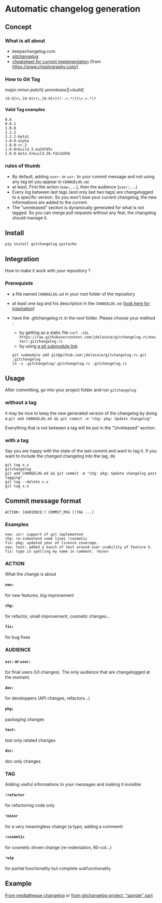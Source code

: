 # Automatic changelog generation

## Concept
### What is all about
- keepachangelog.com
- [gitchangelog](https://pypi.python.org/pypi/gitchangelog)
- [cheatsheet for current implementation](https://raw.githubusercontent.com/epfl-idevelop/gitchangelog.rc/master/cheatsheet_gitchangelog.pdf) (from https://www.cheatography.com/)


### How to Git Tag
*major*.*minor*.*patch*[-*prerelease*][+*build*]

`[0-9]+\.[0-9]+(\.[0-9]+)?(-.+.*)?(\+.+.*)?`

#### Valid Tag examples
    0.6
    0.0.1
    1.0.0
    1.1.2
    2.1.2-beta1
    1.0.0-alpha
    1.0.0-rc.2
    1.0.0+build.3.ea34fd5c
    1.0.0-beta.3+build.20.f42cbd56

### rules of thumb

- By default, adding `user:` or `usr:` to your commit message and not using any tag let you appear in `CHANGELOG.md`.
- at least, First the action (`new:`, ...), then the audience (`user:`, ...)
- Every log between last tags (and only last two tags) are changelogged to a specific version. So you won't lose your current changelog, the new informations are added to the current.
- The "unreleased" section is dynamically generated for what is not tagged. So you can merge pull requests without any fear, the changelog should manage it.

## Install

`pip install gitchangelog pystache`

## Integration

How to make it work with your repository ?

### Prerequiste

- a file named `CHANGELOG.md` in your root folder of the repository
- at least one tag and his description in the `CHANGELOG.md` ([look here for inspiration](https://raw.githubusercontent.com/jdelasoie/gitchangelog.rc/03e5e8a3d8d5748ebcc39b9cdeafaadba2f20d94/CHANGELOG.md))

- have the .gitchangelog.rc in the root folder. Please choose your method :
    - by getting as a static file
      `curl -sSL https://raw.githubusercontent.com/jdelasoie/gitchangelog.rc/master/.gitchangelog.rc`
    - by using [a git submodule link](https://stackoverflow.com/questions/7597748/linking-a-single-file-from-another-git-repository)
    ```
    git submodule add git@github.com:jdelasoie/gitchangelog.rc.git .gitchangelog
    ln -s .gitchangelog/.gitchangelog.rc .gitchangelog.rc
    ```

## Usage
After committing, go into your project folder and run
`gitchangelog`

### without a tag
it may be nice to keep the new generated version of the changelog by doing a
`git add CHANGELOG.md && git commit -m "chg: pkg: Update changelog"`

Everything that is not between a tag will be put in the "Unreleased" section.

### with a tag
Say you are happy with the state of the last commit and want to tag it. If you want to include the changed changelog into the tag, do
```
git tag x.x
gitchangelog
git add CHANGELOG.md && git commit -m "chg: pkg: Update changelog post tagging"
git tag --delete x.x
git tag x.x
```

## Commit message format
`ACTION: [AUDIENCE:] COMMIT_MSG [!TAG ...]`

### Examples
```
new: usr: support of git implemented
chg: re-indentend some lines !cosmetic
fix: pkg: updated year of licence coverage.
new: test: added a bunch of test around user usability of feature X.
fix: typo in spelling my name in comment. !minor
```

### ACTION
What the change is about
#### `new:`
for new features, big improvement

#### `chg:`
for refactor, small improvement, cosmetic changes...

#### `fix:`
for bug fixes

### AUDIENCE

#### `usr:` or `user:`
for final users (UI changes). The only audience that are changelogged at the moment.

#### `dev:`
for developpers (API changes, refactors...)

#### `pkg:`
packaging changes

#### `test:`
test only related changes

#### `doc:`
doc only changes

### TAG

Adding useful informations to your messages and making it invisible

#### `!refactor`

for refactoring code only

#### `!minor`

for a very meaningless change (a typo, adding a comment)

#### `!cosmetic`

for cosmetic driven change (re-indentation, 80-col...)

#### `!wip`

for partial functionality but complete subfunctionality

## Example
[From mediatheque changelog](https://github.com/epfl-idevelop/site-diffusion-mediatheque/blob/master/CHANGELOG.md)
or
[from gitchangelog project, "sample" part](https://pypi.python.org/pypi/gitchangelog)
